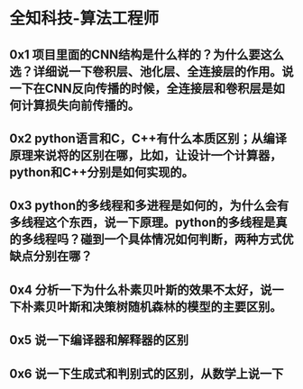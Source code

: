 # 全知科技-算法工程师

## 0x1 项目里面的CNN结构是什么样的？为什么要这么选？详细说一下卷积层、池化层、全连接层的作用。说一下在CNN反向传播的时候，**全连接层和卷积层是如何计算损失向前传播的**。



## 0x2 python语言和C，C++有什么本质区别；从编译原理来说将的区别在哪，比如，让设计一个计算器，python和C++分别是如何实现的。



## 0x3 python的多线程和多进程是如何的，为什么会有多线程这个东西，说一下原理。python的多线程是真的多线程吗？碰到一个具体情况如何判断，两种方式优缺点分别在哪？



## 0x4 分析一下为什么朴素贝叶斯的效果不太好，说一下朴素贝叶斯和决策树随机森林的模型的主要区别。



## 0x5 说一下编译器和解释器的区别



## 0x6 说一下生成式和判别式的区别，从数学上说一下